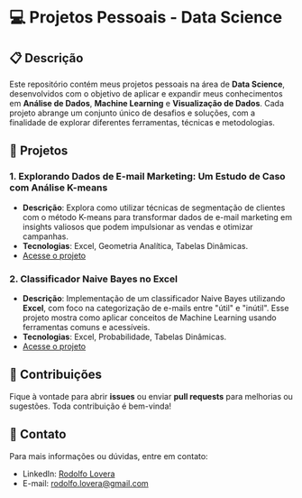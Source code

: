 # 💻 Projetos Pessoais - Data Science

## 📋 Descrição

Este repositório contém meus projetos pessoais na área de **Data Science**, desenvolvidos com o objetivo de aplicar e expandir meus conhecimentos em **Análise de Dados**, **Machine Learning** e **Visualização de Dados**. Cada projeto abrange um conjunto único de desafios e soluções, com a finalidade de explorar diferentes ferramentas, técnicas e metodologias.

## 🚀 Projetos

### 1. **Explorando Dados de E-mail Marketing: Um Estudo de Caso com Análise K-means**
- **Descrição**: Explora como utilizar técnicas de segmentação de clientes com o método K-means para transformar dados de e-mail marketing em insights valiosos que podem impulsionar as vendas e otimizar campanhas.
- **Tecnologias**: Excel, Geometria Analítica, Tabelas Dinâmicas.
- [Acesse o projeto](https://github.com/rodolfo-lovera/projexcel-expl-email-marketing)

### 2. **Classificador Naive Bayes no Excel**
- **Descrição**: Implementação de um classificador Naive Bayes utilizando **Excel**, com foco na categorização de e-mails entre "útil" e "inútil". Esse projeto mostra como aplicar conceitos de Machine Learning usando ferramentas comuns e acessíveis.
- **Tecnologias**: Excel, Probabilidade, Tabelas Dinâmicas.
- [Acesse o projeto](https://github.com/rodolfo-lovera/projexcel-ClassificadorNaives)

## 📝 Contribuições

Fique à vontade para abrir **issues** ou enviar **pull requests** para melhorias ou sugestões. Toda contribuição é bem-vinda!

## 📧 Contato

Para mais informações ou dúvidas, entre em contato:

- LinkedIn: [Rodolfo Lovera](www.linkedin.com/in/rodolfo-lovera)
- E-mail: rodolfo.lovera@gmail.com

